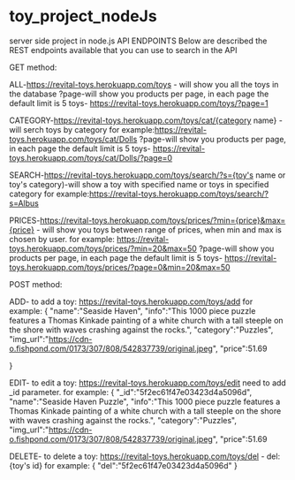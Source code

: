 # toy_project_nodeJs
server side project in node.js
API ENDPOINTS
Below are described the REST endpoints available that you can use to search in the API

GET method:

ALL-https://revital-toys.herokuapp.com/toys - will show you all the toys in the database
?page-will show you products per page, in each page the default limit is 5 toys- https://revital-toys.herokuapp.com/toys/?page=1

CATEGORY-https://revital-toys.herokuapp.com/toys/cat/{category name} - will serch toys by category
for example:https://revital-toys.herokuapp.com/toys/cat/Dolls
?page-will show you products per page, in each page the default limit is 5 toys- https://revital-toys.herokuapp.com/toys/cat/Dolls/?page=0

SEARCH-https://revital-toys.herokuapp.com/toys/search/?s={toy's name or toy's category)-will show a toy with specified name or toys in specified category
for example:https://revital-toys.herokuapp.com/toys/search/?s=Albus

PRICES-https://revital-toys.herokuapp.com/toys/prices/?min={price}&max={price} - will show you toys between range of prices, when min and max is chosen by user.
for example: https://revital-toys.herokuapp.com/toys/prices/?min=20&max=50
?page-will show you products per page, in each page the default limit is 5 toys- https://revital-toys.herokuapp.com/toys/prices/?page=0&min=20&max=50

POST method:

ADD- to add a toy: https://revital-toys.herokuapp.com/toys/add
for example:
{
    "name":"Seaside Haven",
    "info":"This 1000 piece puzzle features a Thomas Kinkade painting of a white church with a tall steeple on the shore with waves crashing against the rocks.",
    "category":"Puzzles",
    "img_url":"https://cdn-o.fishpond.com/0173/307/808/542837739/original.jpeg",
    "price":51.69

}

EDIT- to edit a toy: https://revital-toys.herokuapp.com/toys/edit
need to add _id parameter.
for example:
{
    "_id":"5f2ec61f47e03423d4a5096d",
    "name":"Seaside Haven Puzzle",
    "info":"This 1000 piece puzzle features a Thomas Kinkade painting of a white church with a tall steeple on the shore with waves crashing against the rocks.",
    "category":"Puzzles",
    "img_url":"https://cdn-o.fishpond.com/0173/307/808/542837739/original.jpeg",
    "price":51.69


DELETE- to delete a toy: https://revital-toys.herokuapp.com/toys/del - del:{toy's id}
for example:
{
    "del":"5f2ec61f47e03423d4a5096d"
}

